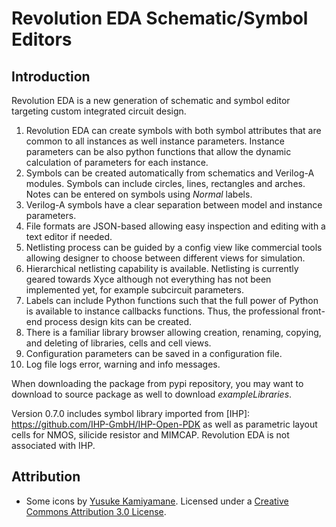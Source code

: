 # Revolution EDA Schematic/Symbol Editors

## Introduction

Revolution EDA is a new generation of schematic and symbol editor targeting custom integrated
circuit design.

1. Revolution EDA can create symbols with both symbol attributes that are common to all
   instances as well instance parameters. Instance parameters can be also python functions that
   allow the dynamic calculation of parameters for each instance.
2. Symbols can be created automatically from schematics and Verilog-A modules. Symbols can
   include circles, lines, rectangles and arches. Notes can be entered on symbols using *Normal*
   labels.
3. Verilog-A symbols have a clear separation between model and instance parameters.
4. File formats are JSON-based allowing easy inspection and editing with a text editor if
   needed.
5. Netlisting process can be guided by a config view like commercial tools allowing designer to
   choose between different views for simulation.
6. Hierarchical netlisting capability is available. Netlisting is currently geared towards Xyce
   although not everything has not been implemented yet, for example subcircuit parameters.
7. Labels can include Python functions such that the full power of Python is available to
   instance callbacks functions. Thus, the professional front-end process design kits can be
   created.
8. There is a familiar library browser allowing creation, renaming, copying, and deleting of
   libraries, cells and cell views.
9. Configuration parameters can be saved in a configuration file.
10. Log file logs error, warning and info messages.

When downloading the package from pypi repository, you may want to download to source package as
well to download *exampleLibraries*.

Version 0.7.0 includes symbol library imported from [IHP]: https://github.com/IHP-GmbH/IHP-Open-PDK as well as parametric layout cells for NMOS, silicide resistor and MIMCAP. Revolution EDA is not associated with IHP.

## Attribution

- Some icons by [Yusuke Kamiyamane](http://p.yusukekamiyamane.com/). Licensed under
  a [Creative Commons Attribution 3.0 License](http://creativecommons.org/licenses/by/3.0/).
